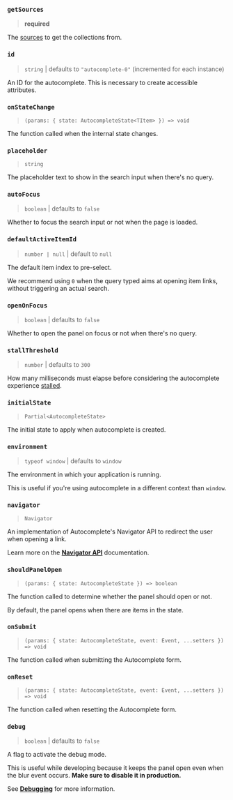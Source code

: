 ### `getSources`

> **required**

The [sources](/docs/sources) to get the collections from.

### `id`

> `string` | defaults to `"autocomplete-0"` (incremented for each instance)

An ID for the autocomplete. This is necessary to create accessible attributes.

### `onStateChange`

> `(params: { state: AutocompleteState<TItem> }) => void`

The function called when the internal state changes.

### `placeholder`

> `string`

The placeholder text to show in the search input when there's no query.

### `autoFocus`

> `boolean` | defaults to `false`

Whether to focus the search input or not when the page is loaded.

### `defaultActiveItemId`

> `number | null` | default to `null`

The default item index to pre-select.

We recommend using `0` when the query typed aims at opening item links, without triggering an actual search.

### `openOnFocus`

> `boolean` | defaults to `false`

Whether to open the panel on focus or not when there's no query.

### `stallThreshold`

> `number` | defaults to `300`

How many milliseconds must elapse before considering the autocomplete experience [stalled](/docs/state#status).

### `initialState`

> `Partial<AutocompleteState>`

The initial state to apply when autocomplete is created.

### `environment`

> `typeof window` | defaults to `window`

The environment in which your application is running.

This is useful if you're using autocomplete in a different context than `window`.

### `navigator`

> `Navigator`

An implementation of Autocomplete's Navigator API to redirect the user when opening a link.

Learn more on the [**Navigator API**](/docs/keyboard-navigation) documentation.

### `shouldPanelOpen`

> `(params: { state: AutocompleteState }) => boolean`

The function called to determine whether the panel should open or not.

By default, the panel opens when there are items in the state.

### `onSubmit`

> `(params: { state: AutocompleteState, event: Event, ...setters }) => void`

The function called when submitting the Autocomplete form.

### `onReset`

> `(params: { state: AutocompleteState, event: Event, ...setters }) => void`

The function called when resetting the Autocomplete form.

### `debug`

> `boolean` | defaults to `false`

A flag to activate the debug mode.

This is useful while developing because it keeps the panel open even when the blur event occurs. **Make sure to disable it in production.**

See [**Debugging**](/docs/debugging) for more information.
